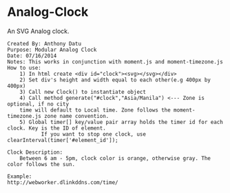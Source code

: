 Analog-Clock
============

An SVG Analog clock. 


	Created By: Anthony Datu
	Purpose: Modular Analog Clock
	Date: 07/16/2014
	Notes: This works in conjunction with moment.js and moment-timezone.js
	How to use: 
		1) In html create <div id="clock"><svg></svg></div>
		2) Set div's height and width equal to each other(e.g 400px by 400px)
		3) Call new Clock() to instantiate object
		4) Call method generate("#clock","Asia/Manila") <--- Zone is optional, if no city 
		time will default to Local time. Zone follows the moment-timezone.js zone name convention.
		5) Global timer[] key/value pair array holds the timer id for each clock. Key is the ID of element.
	           If you want to stop one clock, use clearInterval(timer['#element_id']);
	           
	Clock Description:
		Between 6 am - 5pm, clock color is orange, otherwise gray. The color follows the sun. 
		
	Example:
	http://webworker.dlinkddns.com/time/
